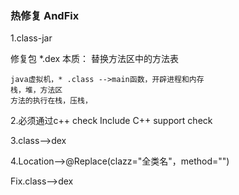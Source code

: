 ### 热修复 AndFix  

1.class-jar

修复包 *.dex  本质： 替换方法区中的方法表

```
java虚拟机，* .class -->main函数，开辟进程和内存
栈，堆，方法区
方法的执行在栈，压栈，
```

2.必须通过c++   check    Include C++ support  check

3.class-->dex

4.Location-->@Replace(clazz="全类名"，method="")

Fix.class-->dex